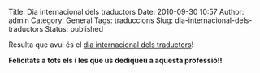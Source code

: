 Title: Dia internacional dels traductors
Date: 2010-09-30 10:57
Author: admin
Category: General
Tags: traduccions
Slug: dia-internacional-dels-traductors
Status: published

Resulta que avui és el [dia internacional dels traductors](http://en.wikipedia.org/wiki/International_Translation_Day "Article de la wikipedia anglesa sobre el dia internacional dels traductors")!

**Felicitats a tots els i les que us dediqueu a aquesta professió!!**
